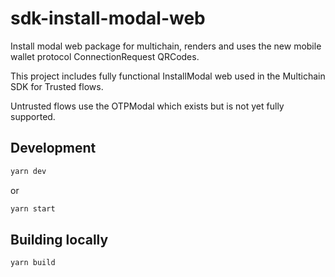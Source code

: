 # sdk-install-modal-web

Install modal web package for multichain, renders and uses the new mobile wallet protocol ConnectionRequest QRCodes.

This project includes fully functional InstallModal web used in the Multichain SDK for Trusted flows.

Untrusted flows use the OTPModal which exists but is not yet fully supported.

## Development

```bash
yarn dev
```

or

```bash
yarn start
```

## Building locally

```bash
yarn build
```
